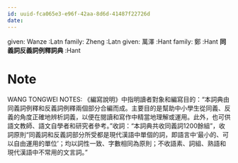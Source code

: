 ```yaml
---
id: uuid-fca065e3-e96f-42aa-8d6d-41487f22726d
date: 
---
```


given: Wanze :Latn
family: Zheng :Latn
given: 萬澤 :Hant
family: 鄭 :Hant
**同義詞反義詞例釋詞典** :Hant
# Note
WANG TONGWEI NOTES: 《編寫說明》中指明讀者對象和編寫目的：“本詞典由同義詞例釋和反義詞例釋兩個部分合編而成。主要目的是幫助中小學生從同義、反義的角度正確地辨析詞義，以便在閱讀和寫作中精當地理解或運用。此外，也可供語文教師、語文自學者和研究者參考。”收詞：“本詞典共收同義詞1200餘組”，收詞原則“同義詞和反義詞部分所受都是現代漢語中單個的詞，即語言中‘最小的、可以自由運用的單位’；均以詞性一致、字數相同為原則；不收語素、詞組、熟語和現代漢語中不常用的文言詞。”